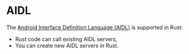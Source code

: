 # AIDL

The
[Android Interface Definition Language
(AIDL)](https://developer.android.com/guide/components/aidl) is supported in
Rust:

- Rust code can call existing AIDL servers,
- You can create new AIDL servers in Rust.
